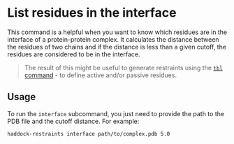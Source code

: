 # List residues in the interface

This command is a helpful when you want to know which residues are in the interface of a protein-protein complex. It calculates the distance between the residues of two chains and if the distance is less than a given cutoff, the residues are considered to be in the interface.

> The result of this might be useful to generate restraints using the [`tbl` command](./tbl.md) - to define active and/or passive residues.

## Usage

To run the `interface` subcommand, you just need to provide the path to the PDB file and the cutoff distance. For example:

```bash
haddock-restraints interface path/to/complex.pdb 5.0
```
